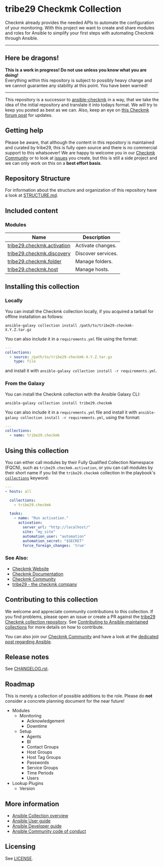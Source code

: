 # tribe29 Checkmk Collection

Checkmk already provides the needed APIs to automate the 
configuration of your monitoring. With this project we want to create
and share modules and roles for Ansible to simplify your first steps
with automating Checkmk through Ansible.

---

## Here be dragons!
**This is a work in progress! Do not use unless you know what you are doing!**  
Everything within this repository is subject to possibly heavy change
and we cannot guarantee any stability at this point. You have been warned!

---

This repository is a successor to [ansible-checkmk](https://github.com/tribe29/ansible-checkmk)
in a way, that we take the idea of the initial repository and translate it into
todays format. We will try to keep you posted as best as we can.
Also, keep an eye on [this Checkmk forum post](https://forum.checkmk.com/t/checkmk-goes-ansible/25428) for updates.

## Getting help

Please be aware, that although the content in this repository is maintained and
curated by tribe29, this is fully open source and there is no commercial support
to this whatsoever! We are happy to welcome you in our [Checkmk Community](https://forum.checkmk.com/)
or to look at [issues](https://github.com/tribe29/ansible-collection-tribe29.checkmk/issues?q=is%3Aissue+is%3Aopen+sort%3Aupdated-desc)
you create, but this is still a side project and we can only work on this on a **best effort basis**.

## Repository Structure

For information about the structure and organization of this repository
have a look at [STRUCTURE.md](docs/STRUCTURE.md).

## Included content

<!--start collection content-->
<!-- ### Inventory plugins
Name | Description
--- | ---
[tribe29.checkmk.ec2](https://github.com/tribe29/ansible-collection-tribe29.checkmktree/main/docs/tribe29.checkmk.ec2_inventory.rst)|EC2 inventory source
[tribe29.checkmk.rds](https://github.com/tribe29/ansible-collection-tribe29.checkmktree/main/docs/tribe29.checkmk.rds_inventory.rst)|rds instance source

### Lookup plugins
Name | Description
--- | ---
[tribe29.checkmk.account_attribute](https://github.com/tribe29/ansible-collection-tribe29.checkmktree/main/docs/tribe29.checkmk.account_attribute_lookup.rst)|Look up Checkmk account attributes.
[tribe29.checkmk.secret](https://github.com/tribe29/ansible-collection-tribe29.checkmktree/main/docs/tribe29.checkmk.secret_lookup.rst)|Look up secrets stored in Checkmk Secrets Manager. -->

### Modules
Name | Description
--- | ---
[tribe29.checkmk.activation](https://github.com/tribe29/ansible-collection-tribe29.checkmktree/main/docs/tribe29.checkmk.activation.md)|Activate changes.
[tribe29.checkmk.discovery](https://github.com/tribe29/ansible-collection-tribe29.checkmktree/main/docs/tribe29.checkmk.discovery.md)|Discover services.
[tribe29.checkmk.folder](https://github.com/tribe29/ansible-collection-tribe29.checkmktree/main/docs/tribe29.checkmk.folder.md)|Manage folders.
[tribe29.checkmk.host](https://github.com/tribe29/ansible-collection-tribe29.checkmktree/main/docs/tribe29.checkmk.host.md)|Manage hosts.
<!--end collection content-->

## Installing this collection

### Locally

You can install the Checkmk collection locally, if you acquired a tarball for
offline installation as follows:

    ansible-galaxy collection install /path/to/tribe29-checkmk-X.Y.Z.tar.gz

You can also include it in a `requirements.yml` file using the format:
```yaml
---
collections:
  - source: /path/to/tribe29-checkmk-X.Y.Z.tar.gz
    type: file
```
and install it with `ansible-galaxy collection install -r requirements.yml`.

### From the Galaxy

You can install the Checkmk collection with the Ansible Galaxy CLI:

    ansible-galaxy collection install tribe29.checkmk

You can also include it in a `requirements.yml` file and install it with
`ansible-galaxy collection install -r requirements.yml`, using the format:

```yaml
---
collections:
  - name: tribe29.checkmk
```

## Using this collection

You can either call modules by their Fully Qualified Collection Namespace (FQCN),
such as `tribe29.checkmk.activation`, or you can call modules by their short name
if you list the `tribe29.checkmk` collection in the playbook's [`collections`](https://docs.ansible.com/ansible/devel/user_guide/collections_using.html#using-collections-in-playbooks) keyword:

```yaml
---
- hosts: all

  collections:
    - tribe29.checkmk

  tasks:
    - name: "Run activation."
      activation:
        server_url: "http://localhost/"
        site: "my_site"
        automation_user: "automation"
        automation_secret: "$SECRET"
        force_foreign_changes: 'true'
```
### See Also:

* [Checkmk Website](https://checkmk.com)
* [Checkmk Documentation](https://docs.checkmk.com/)
* [Checkmk Community](https://forum.checkmk.com/)
* [tribe29 - the checkmk company](https://tribe29.com)

## Contributing to this collection

We welcome and appreciate community contributions to this collection.
If you find problems, please open an issue or create a PR against the [tribe29 Checkmk collection repository](https://github.com/tribe29/ansible-collection-tribe29.checkmk).
See [Contributing to Ansible-maintained collections](https://docs.ansible.com/ansible/devel/community/contributing_maintained_collections.html#contributing-maintained-collections) for more details on how to contribute.

You can also join our [Checkmk Community](https://forum.checkmk.com/)
and have a look at the [dedicated post regarding Ansible](https://forum.checkmk.com/t/checkmk-goes-ansible/25428).

## Release notes
<!--Add a link to a changelog.rst file or an external docsite to cover this information. -->
See [CHANGELOG.rst](CHANGELOG.rst).

## Roadmap
<!-- Optional. Include the roadmap for this collection, and the proposed release/versioning strategy so users can anticipate the upgrade/update cycle. -->
This is merely a collection of possible additions to the role.
Please do **not** consider a concrete planning document for the near future!

- Modules
  - Monitoring
    - Acknowledgement
    - Downtime
  - Setup
    - Agents
    - BI
    - Contact Groups
    - Host Groups
    - Host Tag Groups
    - Passwords
    - Service Groups
    - Time Periods
    - Users
- Lookup Plugins
  - Version

## More information

- [Ansible Collection overview](https://github.com/ansible-collections/overview)
- [Ansible User guide](https://docs.ansible.com/ansible/latest/user_guide/index.html)
- [Ansible Developer guide](https://docs.ansible.com/ansible/latest/dev_guide/index.html)
- [Ansible Community code of conduct](https://docs.ansible.com/ansible/latest/community/code_of_conduct.html)

## Licensing
See [LICENSE](LICENSE).
